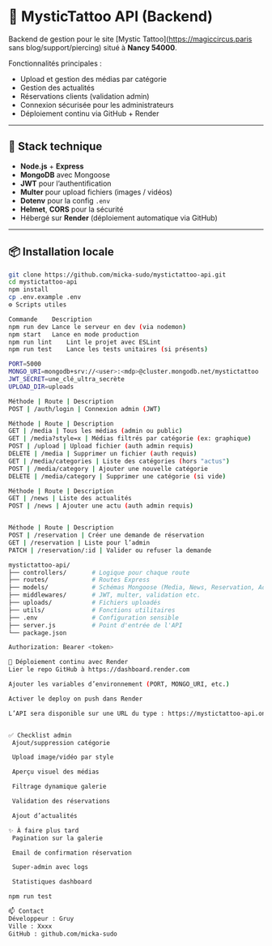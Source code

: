 # 🖤 MysticTattoo API (Backend)

Backend de gestion pour le site [Mystic Tattoo](https://magiccircus.paris sans blog/support/piercing) situé à **Nancy 54000**.

Fonctionnalités principales :
- Upload et gestion des médias par catégorie
- Gestion des actualités
- Réservations clients (validation admin)
- Connexion sécurisée pour les administrateurs
- Déploiement continu via GitHub + Render

---

## 🚀 Stack technique

- **Node.js** + **Express**
- **MongoDB** avec Mongoose
- **JWT** pour l’authentification
- **Multer** pour upload fichiers (images / vidéos)
- **Dotenv** pour la config `.env`
- **Helmet**, **CORS** pour la sécurité
- Hébergé sur **Render** (déploiement automatique via GitHub)

---

## 📦 Installation locale

```bash
git clone https://github.com/micka-sudo/mystictattoo-api.git
cd mystictattoo-api
npm install
cp .env.example .env
⚙️ Scripts utiles

Commande	Description
npm run dev	Lance le serveur en dev (via nodemon)
npm start	Lance en mode production
npm run lint	Lint le projet avec ESLint
npm run test	Lance les tests unitaires (si présents)

PORT=5000
MONGO_URI=mongodb+srv://<user>:<mdp>@cluster.mongodb.net/mystictattoo
JWT_SECRET=une_clé_ultra_secrète
UPLOAD_DIR=uploads

Méthode | Route | Description
POST | /auth/login | Connexion admin (JWT)

Méthode | Route | Description
GET | /media | Tous les médias (admin ou public)
GET | /media?style=x | Médias filtrés par catégorie (ex: graphique)
POST | /upload | Upload fichier (auth admin requis)
DELETE | /media | Supprimer un fichier (auth requis)
GET | /media/categories | Liste des catégories (hors "actus")
POST | /media/category | Ajouter une nouvelle catégorie
DELETE | /media/category | Supprimer une catégorie (si vide)

Méthode | Route | Description
GET | /news | Liste des actualités
POST | /news | Ajouter une actu (auth admin requis)


Méthode | Route | Description
POST | /reservation | Créer une demande de réservation
GET | /reservation | Liste pour l’admin
PATCH | /reservation/:id | Valider ou refuser la demande

mystictattoo-api/
├── controllers/       # Logique pour chaque route
├── routes/            # Routes Express
├── models/            # Schémas Mongoose (Media, News, Reservation, Admin)
├── middlewares/       # JWT, multer, validation etc.
├── uploads/           # Fichiers uploadés
├── utils/             # Fonctions utilitaires
├── .env               # Configuration sensible
├── server.js          # Point d'entrée de l'API
└── package.json

Authorization: Bearer <token>

🚀 Déploiement continu avec Render
Lier le repo GitHub à https://dashboard.render.com

Ajouter les variables d’environnement (PORT, MONGO_URI, etc.)

Activer le deploy on push dans Render

L’API sera disponible sur une URL du type : https://mystictattoo-api.onrender.com


✅ Checklist admin
 Ajout/suppression catégorie

 Upload image/vidéo par style

 Aperçu visuel des médias

 Filtrage dynamique galerie

 Validation des réservations

 Ajout d’actualités

✨ À faire plus tard
 Pagination sur la galerie

 Email de confirmation réservation

 Super-admin avec logs

 Statistiques dashboard

npm run test

📫 Contact
Développeur : Gruy
Ville : Xxxx
GitHub : github.com/micka-sudo
